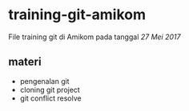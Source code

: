 # training-git-amikom
File training git di Amikom
pada tanggal *27 Mei 2017*

## materi
- pengenalan git
- cloning git project
- git conflict resolve